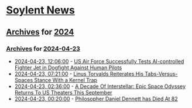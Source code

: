 # [Soylent News](../../../README.md)

## [Archives](../../index.md) for [2024](../index.md)

### [Archives](../../index.md) for [2024-04-23](index.md)

* [2024-04-23, 12:06:00](https://soylentnews.org/article.pl?sid=24/04/22/085240&from=rss) - [US Air Force Successfully Tests AI-controlled Fighter Jet in Dogfight Against Human Pilots](https://soylentnews.org/article.pl?sid=24/04/22/085240&from=rss)
* [2024-04-23, 07:21:00](https://soylentnews.org/article.pl?sid=24/04/22/0756204&from=rss) - [Linus Torvalds Reiterates His Tabs-Versus-Spaces Stance With a Kernel Trap](https://soylentnews.org/article.pl?sid=24/04/22/0756204&from=rss)
* [2024-04-23, 02:36:00](https://soylentnews.org/article.pl?sid=24/04/22/0144220&from=rss) - [A Decade Of Interstellar: Epic Space Odyssey Returns To US Theaters This September ](https://soylentnews.org/article.pl?sid=24/04/22/0144220&from=rss)
* [2024-04-23, 00:20:00](https://soylentnews.org/article.pl?sid=24/04/23/001205&from=rss) - [Philosopher Daniel Dennett has Died At 82](https://soylentnews.org/article.pl?sid=24/04/23/001205&from=rss)
